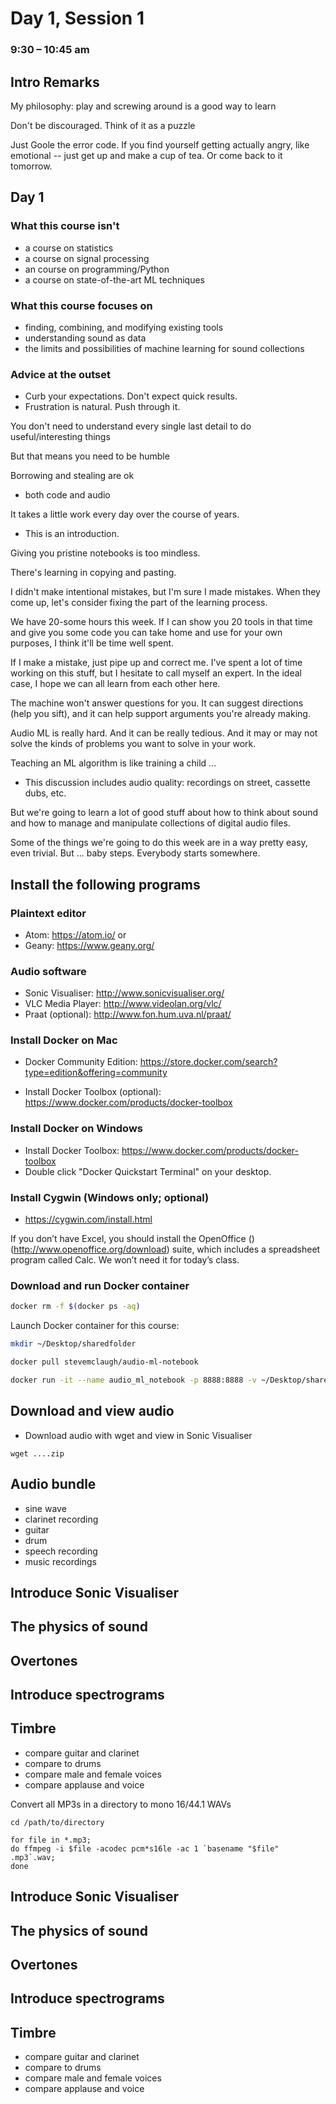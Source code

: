 # Day 1, Session 1
### 9:30 – 10:45 am
## Intro Remarks

My philosophy: play and screwing around is a good way to learn

Don't be discouraged. Think of it as a puzzle

Just Goole the error code. If you find yourself getting actually angry, like emotional -- just get up and make a cup of tea. Or come back to it tomorrow.




## Day 1

### What this course isn't
- a course on statistics
- a course on signal processing
- an course on programming/Python
- a course on state-of-the-art ML techniques

### What this course focuses on
- finding, combining, and modifying existing tools
- understanding sound as data
- the limits and possibilities of machine learning for sound collections




### Advice at the outset
- Curb your expectations. Don't expect quick results.
 - Frustration is natural. Push through it.




You don't need to understand every single last detail to do useful/interesting things

   But that means you need to be humble


Borrowing and stealing are ok
- both code and audio

It takes a little work every day over the course of years. 
- This is an introduction.


Giving you pristine notebooks is too mindless.


There's learning in copying and pasting.

I didn't make intentional mistakes, but I'm sure I made mistakes. When they come up, let's consider fixing the part of the learning process.





We have 20-some hours this week. If I can show you 20 tools in that time and give you some code you can take home and use for your own purposes, I think it'll be time well spent.



If I make a mistake, just pipe up and correct me. I've spent a lot of time working on this stuff, but I hesitate to call myself an expert. In the ideal case, I hope we can all learn from each other here.



The machine won't answer questions for you. It can suggest directions (help you sift), and it can help support arguments you're already making. 



Audio ML is really hard. And it can be really tedious. And it may or may not solve the kinds of problems you want to solve in your work.

Teaching an ML algorithm is like training a child ...
- This discussion includes audio quality: recordings on street, cassette dubs, etc.



But we're going to learn a lot of good stuff about how to think about sound and how to manage and manipulate collections of digital audio files.


Some of the things we're going to do this week are in a way pretty easy, even trivial. But ... baby steps. Everybody starts somewhere.



## Install the following programs

### Plaintext editor

- Atom: https://atom.io/
or
- Geany: https://www.geany.org/

### Audio software

- Sonic Visualiser: http://www.sonicvisualiser.org/
- VLC Media Player: http://www.videolan.org/vlc/
- Praat (optional): http://www.fon.hum.uva.nl/praat/

### Install Docker on Mac

- Docker Community Edition: https://store.docker.com/search?type=edition&offering=community

- Install Docker Toolbox (optional): https://www.docker.com/products/docker-toolbox


### Install Docker on Windows

- Install Docker Toolbox: https://www.docker.com/products/docker-toolbox
- Double click "Docker Quickstart Terminal" on your desktop.


### Install Cygwin (Windows only; optional)

- https://cygwin.com/install.html


If you don’t have Excel, you should install the OpenOffice ()(http://www.openoffice.org/download) suite, which includes a spreadsheet program called Calc. We won’t need it for today’s class.


### Download and run Docker container


```bash
docker rm -f $(docker ps -aq)
```

Launch Docker container for this course:


```bash
mkdir ~/Desktop/sharedfolder

docker pull stevemclaugh/audio-ml-notebook

docker run -it --name audio_ml_notebook -p 8888:8888 -v ~/Desktop/sharedfolder:/home/sharedfolder stevemclaugh/audio-ml-notebook
```







## Download and view audio

- Download audio with wget and view in Sonic Visualiser

```
wget ....zip
```






## Audio bundle
- sine wave
- clarinet recording
- guitar
- drum
- speech recording
- music recordings





## Introduce Sonic Visualiser


## The physics of sound

## Overtones



## Introduce spectrograms


## Timbre
- compare guitar and clarinet
- compare to drums
- compare male and female voices
- compare applause and voice



Convert all MP3s in a directory to mono 16/44.1 WAVs



```
cd /path/to/directory

for file in *.mp3;
do ffmpeg -i $file -acodec pcm*s16le -ac 1 `basename "$file" .mp3`.wav;
done
```





## Introduce Sonic Visualiser


## The physics of sound

## Overtones



## Introduce spectrograms


## Timbre
- compare guitar and clarinet
- compare to drums
- compare male and female voices
- compare applause and voice


